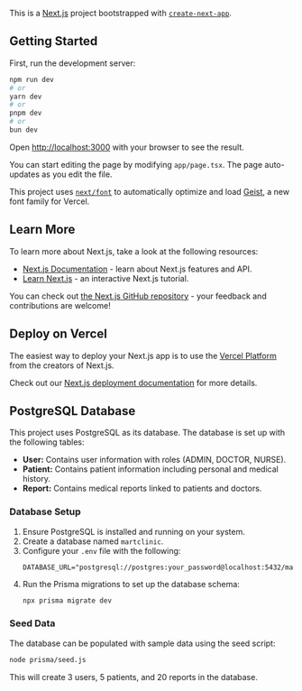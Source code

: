 This is a [Next.js](https://nextjs.org) project bootstrapped with [`create-next-app`](https://nextjs.org/docs/app/api-reference/cli/create-next-app).

## Getting Started

First, run the development server:

```bash
npm run dev
# or
yarn dev
# or
pnpm dev
# or
bun dev
```

Open [http://localhost:3000](http://localhost:3000) with your browser to see the result.

You can start editing the page by modifying `app/page.tsx`. The page auto-updates as you edit the file.

This project uses [`next/font`](https://nextjs.org/docs/app/building-your-application/optimizing/fonts) to automatically optimize and load [Geist](https://vercel.com/font), a new font family for Vercel.

## Learn More

To learn more about Next.js, take a look at the following resources:

- [Next.js Documentation](https://nextjs.org/docs) - learn about Next.js features and API.
- [Learn Next.js](https://nextjs.org/learn) - an interactive Next.js tutorial.

You can check out [the Next.js GitHub repository](https://github.com/vercel/next.js) - your feedback and contributions are welcome!

## Deploy on Vercel

The easiest way to deploy your Next.js app is to use the [Vercel Platform](https://vercel.com/new?utm_medium=default-template&filter=next.js&utm_source=create-next-app&utm_campaign=create-next-app-readme) from the creators of Next.js.

Check out our [Next.js deployment documentation](https://nextjs.org/docs/app/building-your-application/deploying) for more details.

## PostgreSQL Database

This project uses PostgreSQL as its database. The database is set up with the following tables:

- **User:** Contains user information with roles (ADMIN, DOCTOR, NURSE).
- **Patient:** Contains patient information including personal and medical history.
- **Report:** Contains medical reports linked to patients and doctors.

### Database Setup

1. Ensure PostgreSQL is installed and running on your system.
2. Create a database named `martclinic`.
3. Configure your `.env` file with the following:
   ```
   DATABASE_URL="postgresql://postgres:your_password@localhost:5432/martclinic"
   ```
4. Run the Prisma migrations to set up the database schema:
   ```bash
   npx prisma migrate dev
   ```

### Seed Data

The database can be populated with sample data using the seed script:
```bash
node prisma/seed.js
```

This will create 3 users, 5 patients, and 20 reports in the database.

